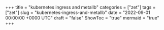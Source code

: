 +++
title = "kubernetes ingress and metallb"
categories = ["zet"]
tags = ["zet"]
slug = "kubernetes-ingress-and-metallb"
date = "2022-09-01 00:00:00 +0000 UTC"
draft = "false"
ShowToc = "true"
mermaid = "true"
+++

